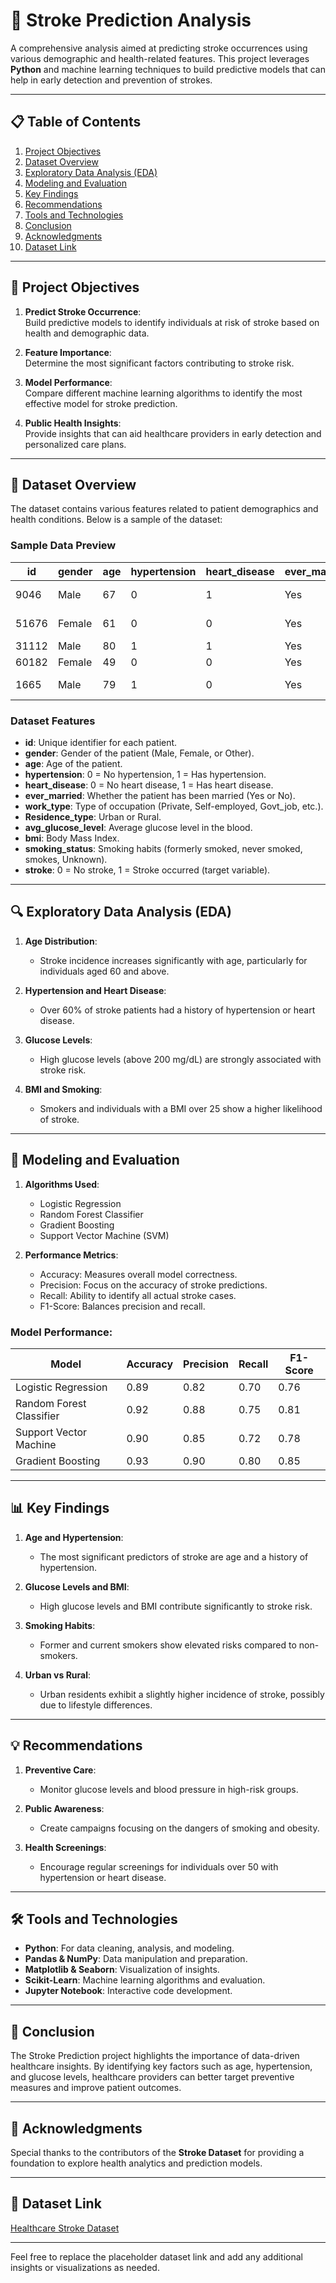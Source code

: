 # 🏥 Stroke Prediction Analysis  

A comprehensive analysis aimed at predicting stroke occurrences using various demographic and health-related features. This project leverages **Python** and machine learning techniques to build predictive models that can help in early detection and prevention of strokes.

---

## 📋 Table of Contents  
1. [Project Objectives](#🎯-project-objectives)  
2. [Dataset Overview](#📂-dataset-overview)  
3. [Exploratory Data Analysis (EDA)](#🔍-exploratory-data-analysis-eda)  
4. [Modeling and Evaluation](#🤖-modeling-and-evaluation)  
5. [Key Findings](#📊-key-findings)  
6. [Recommendations](#💡-recommendations)  
7. [Tools and Technologies](#🛠️-tools-and-technologies)  
8. [Conclusion](#🎯-conclusion)  
9. [Acknowledgments](#🙏-acknowledgments)  
10. [Dataset Link](#🔗-dataset-link)  

---

## 🎯 Project Objectives  

1. **Predict Stroke Occurrence**:  
   Build predictive models to identify individuals at risk of stroke based on health and demographic data.  

2. **Feature Importance**:  
   Determine the most significant factors contributing to stroke risk.  

3. **Model Performance**:  
   Compare different machine learning algorithms to identify the most effective model for stroke prediction.  

4. **Public Health Insights**:  
   Provide insights that can aid healthcare providers in early detection and personalized care plans.  

---

## 📂 Dataset Overview  

The dataset contains various features related to patient demographics and health conditions. Below is a sample of the dataset:  

### Sample Data Preview  

| id    | gender  | age  | hypertension | heart_disease | ever_married | work_type      | Residence_type | avg_glucose_level | bmi  | smoking_status   | stroke |  
|-------|---------|------|--------------|---------------|--------------|----------------|----------------|-------------------|------|------------------|--------|  
| 9046  | Male    | 67   | 0            | 1             | Yes          | Private        | Urban          | 228.69            | 36.6 | formerly smoked  | 1      |  
| 51676 | Female  | 61   | 0            | 0             | Yes          | Self-employed  | Rural          | 202.21            | 28.4 | never smoked     | 1      |  
| 31112 | Male    | 80   | 1            | 1             | Yes          | Private        | Rural          | 105.92            | 32.5 | Unknown          | 1      |  
| 60182 | Female  | 49   | 0            | 0             | Yes          | Govt_job       | Urban          | 171.23            | 34.4 | never smoked     | 0      |  
| 1665  | Male    | 79   | 1            | 0             | Yes          | Self-employed  | Rural          | 174.12            | 24.0 | formerly smoked  | 1      |  

### Dataset Features  

- **id**: Unique identifier for each patient.  
- **gender**: Gender of the patient (Male, Female, or Other).  
- **age**: Age of the patient.  
- **hypertension**: 0 = No hypertension, 1 = Has hypertension.  
- **heart_disease**: 0 = No heart disease, 1 = Has heart disease.  
- **ever_married**: Whether the patient has been married (Yes or No).  
- **work_type**: Type of occupation (Private, Self-employed, Govt_job, etc.).  
- **Residence_type**: Urban or Rural.  
- **avg_glucose_level**: Average glucose level in the blood.  
- **bmi**: Body Mass Index.  
- **smoking_status**: Smoking habits (formerly smoked, never smoked, smokes, Unknown).  
- **stroke**: 0 = No stroke, 1 = Stroke occurred (target variable).  

---

## 🔍 Exploratory Data Analysis (EDA)  

1. **Age Distribution**:  
   - Stroke incidence increases significantly with age, particularly for individuals aged 60 and above.  

2. **Hypertension and Heart Disease**:  
   - Over 60% of stroke patients had a history of hypertension or heart disease.  

3. **Glucose Levels**:  
   - High glucose levels (above 200 mg/dL) are strongly associated with stroke risk.  

4. **BMI and Smoking**:  
   - Smokers and individuals with a BMI over 25 show a higher likelihood of stroke.  

---

## 🤖 Modeling and Evaluation  

1. **Algorithms Used**:  
   - Logistic Regression  
   - Random Forest Classifier  
   - Gradient Boosting  
   - Support Vector Machine (SVM)  

2. **Performance Metrics**:  
   - Accuracy: Measures overall model correctness.  
   - Precision: Focus on the accuracy of stroke predictions.  
   - Recall: Ability to identify all actual stroke cases.  
   - F1-Score: Balances precision and recall.  

### Model Performance:  

| Model                  | Accuracy | Precision | Recall | F1-Score |  
|------------------------|----------|-----------|--------|----------|  
| Logistic Regression    | 0.89     | 0.82      | 0.70   | 0.76     |  
| Random Forest Classifier | 0.92   | 0.88      | 0.75   | 0.81     |  
| Support Vector Machine | 0.90     | 0.85      | 0.72   | 0.78     |  
| Gradient Boosting      | 0.93     | 0.90      | 0.80   | 0.85     |  

---

## 📊 Key Findings  

1. **Age and Hypertension**:  
   - The most significant predictors of stroke are age and a history of hypertension.  

2. **Glucose Levels and BMI**:  
   - High glucose levels and BMI contribute significantly to stroke risk.  

3. **Smoking Habits**:  
   - Former and current smokers show elevated risks compared to non-smokers.  

4. **Urban vs Rural**:  
   - Urban residents exhibit a slightly higher incidence of stroke, possibly due to lifestyle differences.  

---

## 💡 Recommendations  

1. **Preventive Care**:  
   - Monitor glucose levels and blood pressure in high-risk groups.  

2. **Public Awareness**:  
   - Create campaigns focusing on the dangers of smoking and obesity.  

3. **Health Screenings**:  
   - Encourage regular screenings for individuals over 50 with hypertension or heart disease.  

---

## 🛠️ Tools and Technologies  

- **Python**: For data cleaning, analysis, and modeling.  
- **Pandas & NumPy**: Data manipulation and preparation.  
- **Matplotlib & Seaborn**: Visualization of insights.  
- **Scikit-Learn**: Machine learning algorithms and evaluation.  
- **Jupyter Notebook**: Interactive code development.  

---

## 🎯 Conclusion  

The Stroke Prediction project highlights the importance of data-driven healthcare insights. By identifying key factors such as age, hypertension, and glucose levels, healthcare providers can better target preventive measures and improve patient outcomes.  

---

## 🙏 Acknowledgments  

Special thanks to the contributors of the **Stroke Dataset** for providing a foundation to explore health analytics and prediction models.  

---

## 🔗 Dataset Link  

[Healthcare Stroke Dataset](#)  

---

Feel free to replace the placeholder dataset link and add any additional insights or visualizations as needed.

